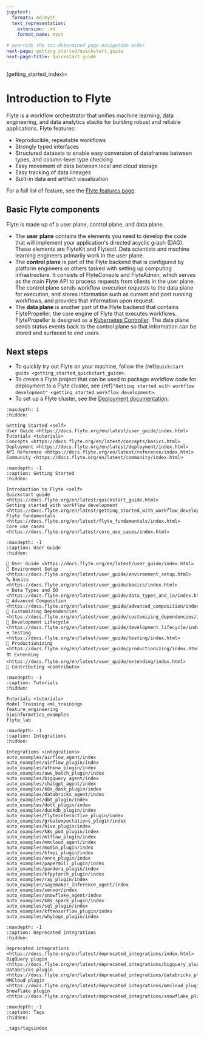 ```yaml
---
jupytext:
  formats: md:myst
  text_representation:
    extension: .md
    format_name: myst

# override the toc-determined page navigation order
next-page: getting_started/quickstart_guide
next-page-title: Quickstart guide
---
```


(getting_started_index)=

# Introduction to Flyte

Flyte is a workflow orchestrator that unifies machine learning, data engineering, and data analytics stacks for building robust and reliable applications. Flyte features:

- Reproducible, repeatable workflows
- Strongly typed interfaces
- Structured datasets to enable easy conversion of dataframes between types, and column-level type checking
- Easy movement of data between local and cloud storage
- Easy tracking of data lineages
- Built-in data and artifact visualization

For a full list of feature, see the [Flyte features page](https://flyte.org/features).

## Basic Flyte components

Flyte is made up of a user plane, control plane, and data plane.

- The **user plane** contains the elements you need to develop the code that will implement your application's directed acyclic graph (DAG). These elements are FlyteKit and Flytectl. Data scientists and machine learning engineers primarily work in the user plane.
- The **control plane** is part of the Flyte backend that is configured by platform engineers or others tasked with setting up computing infrastructure. It consists of FlyteConsole and FlyteAdmin, which serves as the main Flyte API to process requests from clients in the user plane. The control plane sends workflow execution requests to the data plane for execution, and stores information such as current and past running workflows, and provides that information upon request.
- The **data plane** is another part of the Flyte backend that contains FlytePropeller, the core engine of Flyte that executes workflows. FlytePropeller is designed as a [Kubernetes Controller](https://kubernetes.io/docs/concepts/architecture/controller/). The data plane sends status events back to the control plane so that information can be stored and surfaced to end users.

## Next steps

- To quickly try out Flyte on your machine, follow the {ref}`Quickstart guide <getting_started_quickstart_guide>`.
- To create a Flyte project that can be used to package workflow code for deployment to a Flyte cluster, see {ref}`"Getting started with workflow development" <getting_started_workflow_development>`.
- To set up a Flyte cluster, see the [Deployment documentation](https://docs.flyte.org/en/latest/deployment/index.html).

```{toctree}
:maxdepth: 1
:hidden:

Getting Started <self>
User Guide <https://docs.flyte.org/en/latest/user_guide/index.html>
Tutorials <tutorials>
Concepts <https://docs.flyte.org/en/latest/concepts/basics.html>
Deployment <https://docs.flyte.org/en/latest/deployment/index.html>
API Reference <https://docs.flyte.org/en/latest/reference/index.html>
Community <https://docs.flyte.org/en/latest/community/index.html>
```

```{toctree}
:maxdepth: -1
:caption: Getting Started
:hidden:

Introduction to Flyte <self>
Quickstart guide <https://docs.flyte.org/en/latest/quickstart_guide.html>
Getting started with workflow development <https://docs.flyte.org/en/latest/getting_started_with_workflow_development/index.html>
Flyte fundamentals <https://docs.flyte.org/en/latest/flyte_fundamentals/index.html>
Core use cases <https://docs.flyte.org/en/latest/core_use_cases/index.html>
```

```{toctree}
:maxdepth: -1
:caption: User Guide
:hidden:

📖 User Guide <https://docs.flyte.org/en/latest/user_guide/index.html>
🌳 Environment Setup <https://docs.flyte.org/en/latest/user_guide/environment_setup.html>
🔤 Basics <https://docs.flyte.org/en/latest/user_guide/basics/index.html>
⌨️ Data Types and IO <https://docs.flyte.org/en/latest/user_guide/data_types_and_io/index.html>
🔮 Advanced Composition <https://docs.flyte.org/en/latest/user_guide/advanced_composition/index.html>
🧩 Customizing Dependencies <https://docs.flyte.org/en/latest/user_guide/customizing_dependencies/index.html>
🏡 Development Lifecycle <https://docs.flyte.org/en/latest/user_guide/development_lifecycle/index.html>
⚗️ Testing <https://docs.flyte.org/en/latest/user_guide/testing/index.html>
🚢 Productionizing <https://docs.flyte.org/en/latest/user_guide/productionizing/index.html>
🏗 Extending <https://docs.flyte.org/en/latest/user_guide/extending/index.html>
📝 Contributing <contribute>
```

```{toctree}
:maxdepth: -1
:caption: Tutorials
:hidden:

Tutorials <tutorials>
Model Training <ml_training>
feature_engineering
bioinformatics_examples
flyte_lab
```

```{toctree}
:maxdepth: -1
:caption: Integrations
:hidden:

Integrations <integrations>
auto_examples/airflow_agent/index
auto_examples/airflow_plugin/index
auto_examples/athena_plugin/index
auto_examples/aws_batch_plugin/index
auto_examples/bigquery_agent/index
auto_examples/chatgpt_agent/index
auto_examples/k8s_dask_plugin/index
auto_examples/databricks_agent/index
auto_examples/dbt_plugin/index
auto_examples/dolt_plugin/index
auto_examples/duckdb_plugin/index
auto_examples/flyteinteractive_plugin/index
auto_examples/greatexpectations_plugin/index
auto_examples/hive_plugin/index
auto_examples/k8s_pod_plugin/index
auto_examples/mlflow_plugin/index
auto_examples/mmcloud_agent/index
auto_examples/modin_plugin/index
auto_examples/kfmpi_plugin/index
auto_examples/onnx_plugin/index
auto_examples/papermill_plugin/index
auto_examples/pandera_plugin/index
auto_examples/kfpytorch_plugin/index
auto_examples/ray_plugin/index
auto_examples/sagemaker_inference_agent/index
auto_examples/sensor/index
auto_examples/snowflake_agent/index
auto_examples/k8s_spark_plugin/index
auto_examples/sql_plugin/index
auto_examples/kftensorflow_plugin/index
auto_examples/whylogs_plugin/index
```

```{toctree}
:maxdepth: -1
:caption: Deprecated integrations
:hidden:

Deprecated integrations <https://docs.flyte.org/en/latest/deprecated_integrations/index.html>
BigQuery plugin <https://docs.flyte.org/en/latest/deprecated_integrations/bigquery_plugin/index.html>
Databricks plugin <https://docs.flyte.org/en/latest/deprecated_integrations/databricks_plugin/index.html>
MMCloud plugin <https://docs.flyte.org/en/latest/deprecated_integrations/mmcloud_plugin/index.html>
Snowflake plugin <https://docs.flyte.org/en/latest/deprecated_integrations/snowflake_plugin/index.html>
```

```{toctree}
:maxdepth: -1
:caption: Tags
:hidden:

_tags/tagsindex
```
